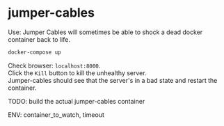 # jumper-cables
Use: Jumper Cables will sometimes be able to shock a dead docker container back to life.   

```bash
docker-compose up
```
Check browser: `localhost:8000`.   
Click the `Kill` button to kill the unhealthy server.   
Jumper-cables should see that the server's in a bad state and restart the container.   

TODO: build the actual jumper-cables container

ENV: container_to_watch, timeout
